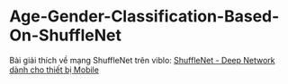 # Age-Gender-Classification-Based-On-ShuffleNet

Bài giải thích về mạng ShuffleNet trên viblo: [ShuffleNet - Deep Network dành cho thiết bị Mobile](https://viblo.asia/p/shufflenet-deep-network-danh-cho-thiet-bi-mobile-ORNZq1P8Z0n)
